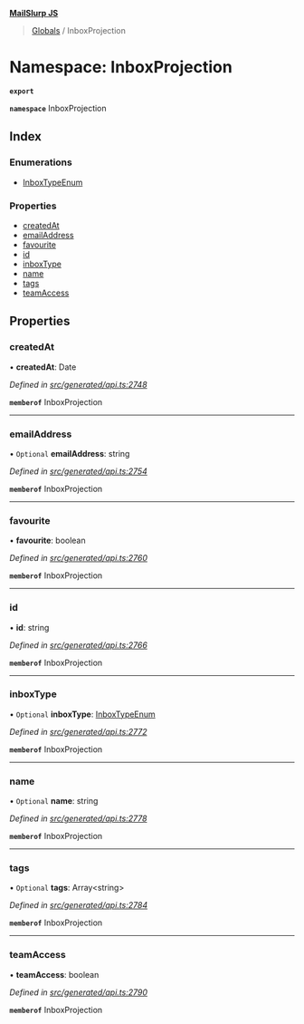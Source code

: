 **[MailSlurp JS](../README.md)**

> [Globals](../README.md) / InboxProjection

# Namespace: InboxProjection

**`export`** 

**`namespace`** InboxProjection

## Index

### Enumerations

* [InboxTypeEnum](../enums/inboxprojection.inboxtypeenum.md)

### Properties

* [createdAt](inboxprojection.md#createdat)
* [emailAddress](inboxprojection.md#emailaddress)
* [favourite](inboxprojection.md#favourite)
* [id](inboxprojection.md#id)
* [inboxType](inboxprojection.md#inboxtype)
* [name](inboxprojection.md#name)
* [tags](inboxprojection.md#tags)
* [teamAccess](inboxprojection.md#teamaccess)

## Properties

### createdAt

•  **createdAt**: Date

*Defined in [src/generated/api.ts:2748](https://github.com/mailslurp/mailslurp-client/blob/2c659a7/src/generated/api.ts#L2748)*

**`memberof`** InboxProjection

___

### emailAddress

• `Optional` **emailAddress**: string

*Defined in [src/generated/api.ts:2754](https://github.com/mailslurp/mailslurp-client/blob/2c659a7/src/generated/api.ts#L2754)*

**`memberof`** InboxProjection

___

### favourite

•  **favourite**: boolean

*Defined in [src/generated/api.ts:2760](https://github.com/mailslurp/mailslurp-client/blob/2c659a7/src/generated/api.ts#L2760)*

**`memberof`** InboxProjection

___

### id

•  **id**: string

*Defined in [src/generated/api.ts:2766](https://github.com/mailslurp/mailslurp-client/blob/2c659a7/src/generated/api.ts#L2766)*

**`memberof`** InboxProjection

___

### inboxType

• `Optional` **inboxType**: [InboxTypeEnum](../enums/inboxprojection.inboxtypeenum.md)

*Defined in [src/generated/api.ts:2772](https://github.com/mailslurp/mailslurp-client/blob/2c659a7/src/generated/api.ts#L2772)*

**`memberof`** InboxProjection

___

### name

• `Optional` **name**: string

*Defined in [src/generated/api.ts:2778](https://github.com/mailslurp/mailslurp-client/blob/2c659a7/src/generated/api.ts#L2778)*

**`memberof`** InboxProjection

___

### tags

• `Optional` **tags**: Array\<string>

*Defined in [src/generated/api.ts:2784](https://github.com/mailslurp/mailslurp-client/blob/2c659a7/src/generated/api.ts#L2784)*

**`memberof`** InboxProjection

___

### teamAccess

•  **teamAccess**: boolean

*Defined in [src/generated/api.ts:2790](https://github.com/mailslurp/mailslurp-client/blob/2c659a7/src/generated/api.ts#L2790)*

**`memberof`** InboxProjection
